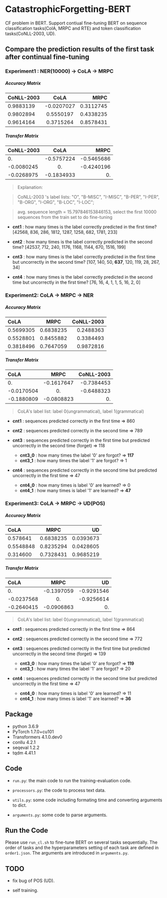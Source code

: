 # CatastrophicForgetting-BERT
CF problem in BERT. Support contiual fine-tuning BERT on sequence classification tasks(ColA, MRPC and RTE) and token classification tasks(CoNLL-2003, UD).

## Compare the prediction results of the first task after continual fine-tuning

### Experiment1 : NER(10000) -> CoLA -> MRPC

##### Accuracy Matrix

| CoNLL-2003  | CoLA  | MRPC |
| :------------ |:---------------:| -----:|
| 0.9883139      | -0.0207027  | 0.3112745 |
| 0.9802894      | 0.5550197        |   0.4338235 |
| 0.9614164 | 0.3715264        |    0.8578431 |

##### Transfer Matrix

| CoNLL-2003  | CoLA  | MRPC |
| :------------ |:---------------:| -----:|
| 0.      | -0.5757224  | -0.5465686 |
| -0.0080245      | 0.        |   -0.4240196 |
| -0.0268975 | -0.1834933        |    0. |

> Explanation: 

> CoNLL-2003 's label lists: "O", "B-MISC", "I-MISC", "B-PER", "I-PER", "B-ORG", "I-ORG", "B-LOC", "I-LOC";

> avg. sequence length = 15.797846153846153, select the first 10000 sequences from the train set to do fine-tuning 

- **cnt1** : how many times is the label correctly predicted in the first time? [42568, 836, 286, 1812, 1287, 1258, 682, 1781, 233]

- **cnt2** : how many times is the label correctly predicted in the second time? [42537, 712, 240, 1176, 1168, 1144, 670, 1516, 199]

- **cnt3** : how many times is the label correctly predicted in the first time but uncorrectly in the second time? [107, 140, 50, **637**, 120, 119, 28, 267, 34]

- **cnt4** : how many times is the label correctly predicted in the second time but uncorrectly in the first time? [76, 16, 4, 1, 1, 5, 16, 2, 0]

### Experiment2: CoLA -> MRPC -> NER

##### Accuracy Matrix

| CoLA  | MRPC  | CoNLL-2003 |
| :------------ |:---------------:| -----:|
| 0.5699305      | 0.6838235  | 0.2488363 |
| 0.5528801      | 0.8455882        |   0.3384493 |
| 0.3818496 | 0.7647059        |    0.9872816 |


##### Transfer Matrix

| CoLA  | MRPC  | CoNLL-2003 |
| :------------ |:---------------:| -----:|
| 0.      | -0.1617647  | -0.7384453 |
| -0.0170504      | 0.        |   -0.6488323 |
| -0.1880809 | -0.0808823        |    0. |
 
> CoLA's label list: label 0(ungrammatical), label 1(grammatical)

- **cnt1** : sequences predicted correctly in the first time => 860

- **cnt2** : sequences predicted correctly in the second time => 789

- **cnt3** : sequences predicted correctly in the first time but predicted uncorrectly in the second time (forget) => 118
  - **cnt3_0** : how many times the label '0' are forgot? => **117**
  - **cnt3_1** : how many times the label '1' are forgot? => 1

- **cnt4** : sequences predicted correctly in the second time but predicted uncorrectly in the first time => 47
  - **cnt4_0** : how many times is label '0' are learned? => 0
  - **cnt4_1** : how many times is label '1' are learned? => **47**

### Experiment3: CoLA -> MRPC -> UD(POS)

##### Accuracy Matrix

| CoLA  | MRPC  | UD |
| :------------ |:---------------:| -----:|
| 0.578641      | 0.6838235  | 0.0393673 |
| 0.5548848      | 0.8235294        |   0.0428605 |
| 0.314600 | 0.7328431        |     0.9685219 |


##### Transfer Matrix

| CoLA  | MRPC  | UD |
| :------------ |:---------------:| -----:|
| 0.      | -0.1397059  | -0.9291546 |
| -0.0237568      | 0.        |   -0.9256614 |
| -0.2640415 | -0.0906863        |    0. |
 
> CoLA's label list: label 0(ungrammatical), label 1(grammatical)

- **cnt1** : sequences predicted correctly in the first time => 864

- **cnt2** : sequences predicted correctly in the second time => 772

- **cnt3** : sequences predicted correctly in the first time but predicted uncorrectly in the second time (forget) => 139
  - **cnt3_0** : how many times the label '0' are forgot? => **119**
  - **cnt3_1** : how many times the label '1' are forgot? => 20

- **cnt4** : sequences predicted correctly in the second time but predicted uncorrectly in the first time => 47
  - **cnt4_0** : how many times is label '0' are learned? => 11
  - **cnt4_1** : how many times is label '1' are learned? => **36**


## Package
- python 3.6.9
- PyTorch 1.7.0+cu101
- Transformers 4.1.0.dev0
- conllu 4.2.1
- seqeval 1.2.2
- tqdm 4.41.1

## Code
- `run.py`: the main code to run the training-evaluation code.

- `processors.py`: the code to process text data.

- `utils.py`: some code including formating time and converting arguments to dict.

- `arguments.py`: some code to parse arguments.

## Run the Code
Please use `run_cl.sh` to fine-tune BERT on several tasks sequentially. The order of tasks and the hyperparameters setting of each task are defined in `order1.json`. The arguments are introduced in `arguments.py`.

## TODO
- fix bug of POS (UD).

- self training.
